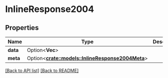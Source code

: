 # InlineResponse2004

## Properties

Name | Type | Description | Notes
------------ | ------------- | ------------- | -------------
**data** | Option<**Vec<String>**> |  | 
**meta** | Option<[**crate::models::InlineResponse2004Meta**](InlineResponse2004Meta.md)> |  | 

[[Back to API list]](../README.md#documentation-for-api-endpoints) [[Back to README]](../README.md)


